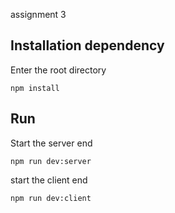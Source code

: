 
assignment 3

## Installation dependency

Enter the root directory
```
npm install
```

## Run
Start the server end
```
npm run dev:server
```
start the client end
```
npm run dev:client
```
